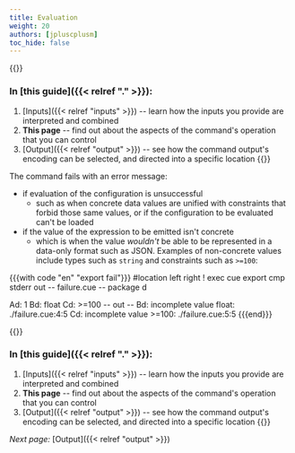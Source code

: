 ```yaml
---
title: Evaluation
weight: 20
authors: [jpluscplusm]
toc_hide: false
---
```


<!-- A warning block is used only to gain access to the yellow background site colour -->
{{<warning>}}
### In [this guide]({{< relref "." >}}):
1. [Inputs]({{< relref "inputs" >}}) --
   learn how the inputs you provide are interpreted and combined
1. **This page** --
   find out about the aspects of the command's operation that you can control
1. [Output]({{< relref "output" >}}) --
   see how the command output's encoding can be selected, and directed into a
   specific location
{{</warning>}}

The command fails with an error message:

- if evaluation of the configuration is unsuccessful
  - such as when concrete data values are unified with constraints that forbid
    those same values, or if the configuration to be evaluated can't be loaded
- if the value of the expression to be emitted isn't concrete
  - which is when the value *wouldn't* be able to be represented in a data-only
    format such as JSON. Examples of non-concrete values include types such as
    `string` and constraints such as `>=100`:

{{{with code "en" "export fail"}}}
#location left right
! exec cue export
cmp stderr out
-- failure.cue --
package d

Ad: 1
Bd: float
Cd: >=100
-- out --
Bd: incomplete value float:
    ./failure.cue:4:5
Cd: incomplete value >=100:
    ./failure.cue:5:5
{{{end}}}

<!-- A warning block is used only to gain access to the yellow background site colour -->
{{<warning>}}
### In [this guide]({{< relref "." >}}):
1. [Inputs]({{< relref "inputs" >}}) --
   learn how the inputs you provide are interpreted and combined
1. **This page** --
   find out about the aspects of the command's operation that you can control
1. [Output]({{< relref "output" >}}) --
   see how the command output's encoding can be selected, and directed into a
   specific location
{{</warning>}}

*Next page:* [Output]({{< relref "output" >}})
